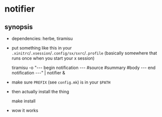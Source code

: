 notifier
========

synopsis
--------
- dependencies: herbe, tiramisu

- put something like this in your `.xinitrc`/`.xsession`/`.config/sx/sxrc`/`.profile`
  (basically somewhere that runs once when you start your x session)

    tiramisu -o "--- begin notification ---
    #source
    #summary
    #body
    --- end notification ---" | notifier &

- make sure `PREFIX` (see `config.mk`) is in your `$PATH`

- then actually install the thing

    make install

- wow it works
